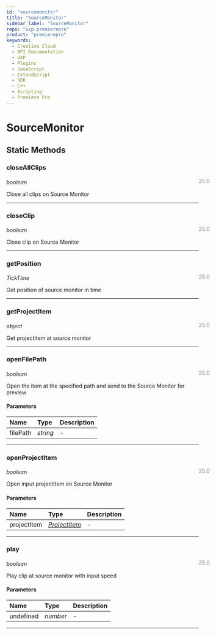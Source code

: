 ```yaml
---
id: "sourcemonitor"
title: "SourceMonitor"
sidebar_label: "SourceMonitor"
repo: "uxp-premierepro"
product: "premierepro"
keywords:
  - Creative Cloud
  - API Documentation
  - UXP
  - Plugins
  - JavaScript
  - ExtendScript
  - SDK
  - C++
  - Scripting
  - Premiere Pro
---
```


# SourceMonitor  

## Static Methods

### closeAllClips

<span class="minversion" style="display: block; margin-bottom: -1em; margin-left: 36em; float:left; opacity:0.5;">25.0</span>

*boolean*
  
Close all clips on Source Monitor

___

### closeClip

<span class="minversion" style="display: block; margin-bottom: -1em; margin-left: 36em; float:left; opacity:0.5;">25.0</span>

*boolean*
  
Close clip on Source Monitor

___

### getPosition

<span class="minversion" style="display: block; margin-bottom: -1em; margin-left: 36em; float:left; opacity:0.5;">25.0</span>

*TickTime*
  
Get position of source monitor in time

___

### getProjectItem

<span class="minversion" style="display: block; margin-bottom: -1em; margin-left: 36em; float:left; opacity:0.5;">25.0</span>

*object*
  
Get projectItem at source monitor

___

### openFilePath

<span class="minversion" style="display: block; margin-bottom: -1em; margin-left: 36em; float:left; opacity:0.5;">25.0</span>

*boolean*
  
Open the item at the specified path and send to the Source Monitor for preview

#### Parameters

| Name | Type | Description |
| :------ | :------ | :------ |
| filePath | *string* | - |

___

### openProjectItem

<span class="minversion" style="display: block; margin-bottom: -1em; margin-left: 36em; float:left; opacity:0.5;">25.0</span>

*boolean*
  
Open input projectItem on Source Monitor

#### Parameters

| Name | Type | Description |
| :------ | :------ | :------ |
| projectItem | [*ProjectItem*](/ppro_reference/classes/projectitem/) | - |

___

### play

<span class="minversion" style="display: block; margin-bottom: -1em; margin-left: 36em; float:left; opacity:0.5;">25.0</span>

*boolean*
  
Play clip at source monitor with input speed

#### Parameters

| Name | Type | Description |
| :------ | :------ | :------ |
| undefined | *number* | - |

___
